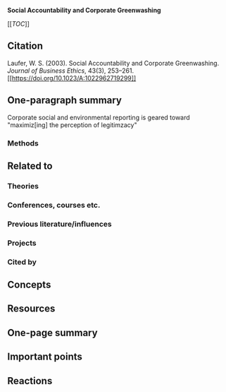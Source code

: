 **Social Accountability and Corporate Greenwashing**

[[_TOC_]]

## Citation

Laufer, W. S. (2003). Social Accountability and Corporate Greenwashing. *Journal of Business Ethics*, 43(3), 253–261. [[https://doi.org/10.1023/A:1022962719299]]

## One-paragraph summary

Corporate social and environmental reporting is geared toward "maximiz[ing] the perception of legitimzacy"

### Methods

## Related to

### Theories

### Conferences, courses etc.

### Previous literature/influences

### Projects

### Cited by

## Concepts

## Resources

## One-page summary

## Important points

## Reactions